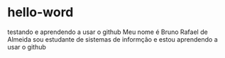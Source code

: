 # hello-word
testando e aprendendo a usar o github
Meu nome é Bruno Rafael de Almeida sou estudante de sistemas de informção e estou aprendendo a usar o github
